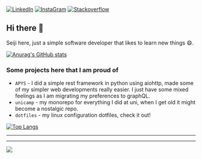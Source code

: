 

[<img align="top" alt="LinkedIn" src="https://img.shields.io/badge/LinkedIn-0077B5?style=for-the-badge&logo=linkedin&logoColor=white" />](https://www.linkedin.com/in/rodrigo-seiji-piubeli-hirao-40644396/) 
[<img align="top" alt="InstaGram" src="https://img.shields.io/badge/Instagram-E4405F?style=for-the-badge&logo=instagram&logoColor=white" />](https://www.instagram.com/seijihirao/) 
[<img align="top" alt="Stackoverflow" src="https://img.shields.io/badge/Stack_Overflow-FE7A16?style=for-the-badge&logo=stack-overflow&logoColor=white" />](https://stackoverflow.com/users/2901111/seiji-hirao) 
## Hi there 👋

Seiji here, just a simple software developer that likes to learn new things 😄.

[![Anurag's GitHub stats](https://github-readme-stats.vercel.app/api?username=seijihirao&theme=github_dark&show_icons=true&count_private=true)](https://github.com/anuraghazra/github-readme-stats)

### Some projects here that I am proud of

 * `APYS` - I did a simple rest framework in python using aiohttp, made some of my simpler web developments really easier.
  I just have some mixed feelings as I am migrating my preferences to graphQL.
 * `unicamp` - my monorepo for everything I did at uni, when I get old it might become a nostalgic repo.
 * `dotfiles` - my linux configuration dotfiles, check it out!

[![Top Langs](https://github-readme-stats.vercel.app/api/top-langs/?username=seijihirao&theme=github_dark&layout=compact&exclude_repo=cpp)](https://github.com/anuraghazra/github-readme-stats)

---
---

<img
  src="https://cr-ss-service.azurewebsites.net/api/ScreenShot?widget=summary&username=seijihirao&layout=horizontal&badges=0&branding=false&style=--header-bg-color:%23000000000;--bg-color:%23000000000"
/>

<!--
**seijihirao/seijihirao** is a ✨ _special_ ✨ repository because its `README.md` (this file) appears on your GitHub profile.

Here are some ideas to get you started:

- 🔭 I’m currently working on ...
- 🌱 I’m currently learning ...
- 👯 I’m looking to collaborate on ...
- 🤔 I’m looking for help with ...
- 💬 Ask me about ...
- 📫 How to reach me: ...
- 😄 Pronouns: ...
- ⚡ Fun fact: ...
-->
